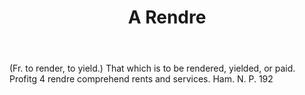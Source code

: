 ---
title: A Rendre
letter: A
permalink: "/definitions/a-rendre.html"
body: "(Fr. to render, to yield.) That which is to be rendered, yielded, or paid.
  Profitg 4 rendre comprehend rents and services. Ham. N. P. 192"
published_at: '2018-07-07'
source: Black's Law Dictionary
layout: post
---